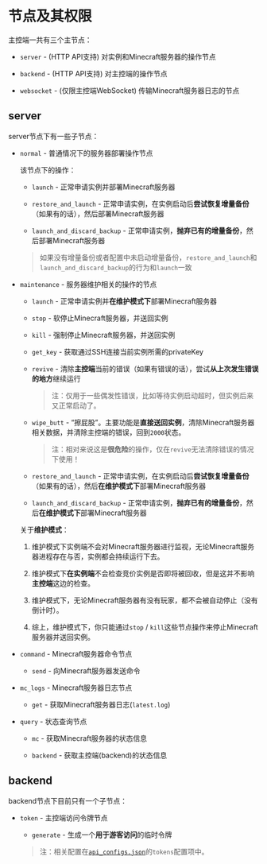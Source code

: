 # 节点及其权限

主控端一共有三个主节点：

* `server` - (HTTP API支持) 对实例和Minecraft服务器的操作节点

* `backend` - (HTTP API支持) 对主控端的操作节点

* `websocket` - (仅限主控端WebSocket) 传输Minecraft服务器日志的节点

## server

server节点下有一些子节点：

* `normal` - 普通情况下的服务器部署操作节点

    该节点下的操作：

    * `launch` - 正常申请实例并部署Minecraft服务器
    
    * `restore_and_launch` - 正常申请实例，在实例启动后**尝试恢复增量备份**（如果有的话），然后部署Minecraft服务器

    * `launch_and_discard_backup` - 正常申请实例，**抛弃已有的增量备份**，然后部署Minecraft服务器

    > 如果没有增量备份或者配置中未启动增量备份，`restore_and_launch`和`launch_and_discard_backup`的行为和`launch`一致

* `maintenance` - 服务器维护相关的操作的节点

    * `launch` - 正常申请实例并**在维护模式下**部署Minecraft服务器

    * `stop` - 软停止Minecraft服务器，并送回实例

    * `kill` - 强制停止Minecraft服务器，并送回实例

    * `get_key` - 获取通过SSH连接当前实例所需的privateKey

    * `revive` - 清除**主控端**当前的错误（如果有错误的话），尝试**从上次发生错误的地方**继续运行  

        > 注：仅用于一些偶发性错误，比如等待实例启动超时，但实例后来又正常启动了。

    * `wipe_butt` - “擦屁股”。主要功能是**直接送回实例**，清除Minecraft服务器相关数据，并清除主控端的错误，回到`2000`状态。

        > 注：相对来说这是**很危险**的操作，仅在`revive`无法清除错误的情况下使用！

    * `restore_and_launch` - 正常申请实例，在实例启动后**尝试恢复增量备份**（如果有的话），然后**在维护模式下**部署Minecraft服务器

    * `launch_and_discard_backup` - 正常申请实例，**抛弃已有的增量备份**，然后**在维护模式下**部署Minecraft服务器

    关于**维护模式**：

    1. 维护模式下实例端不会对Minecraft服务器进行监视，无论Minecraft服务器进程存在与否，实例都会持续运行下去。

    2. 维护模式下**在实例端**不会检查竞价实例是否即将被回收，但是这并不影响**主控端**这边的检查。

    3. 维护模式下，无论Minecraft服务器有没有玩家，都不会被自动停止（没有倒计时）。

    4. 综上，维护模式下，你只能通过`stop` / `kill`这些节点操作来停止Minecraft服务器并送回实例。

* `command` - Minecraft服务器命令节点

    * `send` - 向Minecraft服务器发送命令

* `mc_logs` - Minecraft服务器日志节点

    * `get` - 获取Minecraft服务器日志(`latest.log`)

* `query` - 状态查询节点

    * `mc` - 获取Minecraft服务器的状态信息
    
    * `backend` - 获取主控端(backend)的状态信息

## backend

backend节点下目前只有一个子节点：

* `token` - 主控端访问令牌节点

    * `generate` - 生成一个**用于游客访问**的临时令牌

    > 注：相关配置在[`api_configs.json`](configs.md#api_configsjson)的`tokens`配置项中。